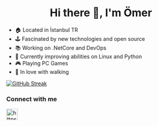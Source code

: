 <h1 align="center">Hi there 👋, I'm Ömer</h1>

- 🏠 Located in İstanbul TR
- 🕹️ Fascinated by new technologies and open source
- 📚 Working on .NetCore and DevOps
- 🌱 Currently improving abilities on Linux and Python  
- 🎮 Playing PC Games
- 🚶  In love with walking 

[![GitHub Streak](https://github-readme-streak-stats.herokuapp.com/?user=DenverCoder1)](https://git.io/streak-stats)

### Connect with me
<p align="left">
<a href="https://www.linkedin.com/in/omer-f-yildiz/" target="blank"><img align="center" src="https://cdn.jsdelivr.net/npm/simple-icons@3.0.1/icons/linkedin.svg" alt="https://www.linkedin.com/in/omer-f-yildiz" height="30" width="30" /></a>
</p>


<!--
**omrfyildiz/omrfyildiz** is a ✨ _special_ ✨ repository because its `README.md` (this file) appears on your GitHub profile.

Here are some ideas to get you started:

- 🔭 I’m currently working on ...
- 🌱 I’m currently learning ...
- 👯 I’m looking to collaborate on ...
- 🤔 I’m looking for help with ...
- 💬 Ask me about ...
- 📫 How to reach me: ...
- 😄 Pronouns: ...
- ⚡ Fun fact: ...
-->
